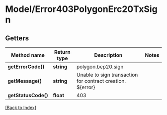 # Model/Error403PolygonErc20TxSign

## Getters

Method name | Return type | Description | Notes
------------ | ------------- | ------------- | -------------
**getErrorCode()** | **string** | polygon.bep20.sign |
**getMessage()** | **string** | Unable to sign transaction for contract creation. ${error} |
**getStatusCode()** | **float** | 403 |

[[Back to Index]](../index.md)
